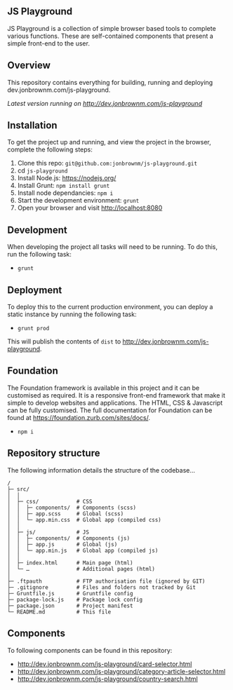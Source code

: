 ## JS Playground

JS Playground is a collection of simple browser based tools to complete various functions. These are self-contained components that present a simple front-end to the user.


## Overview

This repository contains everything for building, running and deploying dev.jonbrownm.com/js-playground.

*Latest version running on <http://dev.jonbrownm.com/js-playground>*

## Installation
To get the project up and running, and view the project in the browser, complete the following steps:

1. Clone this repo: `git@github.com:jonbrownm/js-playground.git`
2. cd `js-playground`
3. Install Node.js: <https://nodejs.org/>
4. Install Grunt: `npm install grunt`
5. Install node dependancies: `npm i`
6. Start the development environment: `grunt`
7. Open your browser and visit <http://localhost:8080>

## Development
When developing the project all tasks will need to be running. To do this, run the following task:

* `grunt`

## Deployment
To deploy this to the current production environment, you can deploy a static instance by running the following task:

* `grunt prod`

This will publish the contents of `dist` to <http://dev.jonbrownm.com/js-playground>.

## Foundation

The Foundation framework is available in this project and it can be customised as required. It is a responsive front-end framework that make it simple to develop websites and applications. The HTML, CSS & Javascript can be fully customised. The full documentation for Foundation can be found at <https://foundation.zurb.com/sites/docs/>.

* `npm i`

## Repository structure
The following information details the structure of the codebase…

```
/
├─ src/
│  │
│  ├─ css/            # CSS
│  │  ├─ components/  # Components (scss)
│  │  ├─ app.scss     # Global (scss)
│  │  └─ app.min.css  # Global app (compiled css)
│  │
│  ├─ js/             # JS
│  │  ├─ components/  # Components (js)
│  │  ├─ app.js       # Global (js)
│  │  └─ app.min.js   # Global app (compiled js)
│  │
│  ├─ index.html      # Main page (html)
│  └─ …               # Additional pages (html)
│
├─ .ftpauth           # FTP authorisation file (ignored by GIT)
├─ .gitignore         # Files and folders not tracked by Git
├─ Gruntfile.js       # Gruntfile config
├─ package-lock.js    # Package lock config
├─ package.json       # Project manifest
└─ README.md          # This file
```

## Components
To following components can be found in this repository:

* <http://dev.jonbrownm.com/js-playground/card-selector.html>
* <http://dev.jonbrownm.com/js-playground/category-article-selector.html>
* <http://dev.jonbrownm.com/js-playground/country-search.html>
